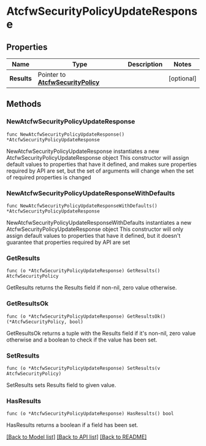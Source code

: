 # AtcfwSecurityPolicyUpdateResponse

## Properties

Name | Type | Description | Notes
------------ | ------------- | ------------- | -------------
**Results** | Pointer to [**AtcfwSecurityPolicy**](AtcfwSecurityPolicy.md) |  | [optional] 

## Methods

### NewAtcfwSecurityPolicyUpdateResponse

`func NewAtcfwSecurityPolicyUpdateResponse() *AtcfwSecurityPolicyUpdateResponse`

NewAtcfwSecurityPolicyUpdateResponse instantiates a new AtcfwSecurityPolicyUpdateResponse object
This constructor will assign default values to properties that have it defined,
and makes sure properties required by API are set, but the set of arguments
will change when the set of required properties is changed

### NewAtcfwSecurityPolicyUpdateResponseWithDefaults

`func NewAtcfwSecurityPolicyUpdateResponseWithDefaults() *AtcfwSecurityPolicyUpdateResponse`

NewAtcfwSecurityPolicyUpdateResponseWithDefaults instantiates a new AtcfwSecurityPolicyUpdateResponse object
This constructor will only assign default values to properties that have it defined,
but it doesn't guarantee that properties required by API are set

### GetResults

`func (o *AtcfwSecurityPolicyUpdateResponse) GetResults() AtcfwSecurityPolicy`

GetResults returns the Results field if non-nil, zero value otherwise.

### GetResultsOk

`func (o *AtcfwSecurityPolicyUpdateResponse) GetResultsOk() (*AtcfwSecurityPolicy, bool)`

GetResultsOk returns a tuple with the Results field if it's non-nil, zero value otherwise
and a boolean to check if the value has been set.

### SetResults

`func (o *AtcfwSecurityPolicyUpdateResponse) SetResults(v AtcfwSecurityPolicy)`

SetResults sets Results field to given value.

### HasResults

`func (o *AtcfwSecurityPolicyUpdateResponse) HasResults() bool`

HasResults returns a boolean if a field has been set.


[[Back to Model list]](../README.md#documentation-for-models) [[Back to API list]](../README.md#documentation-for-api-endpoints) [[Back to README]](../README.md)


